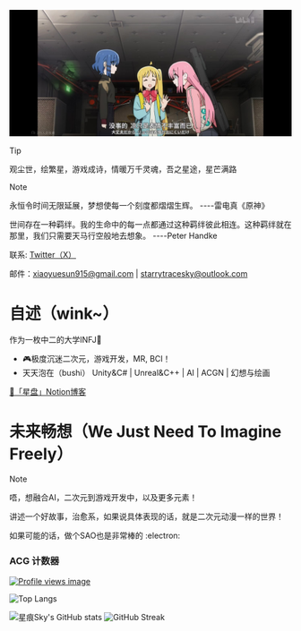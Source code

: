 ![](00.jpg)

> [!TIP]
> 观尘世，绘繁星，游戏成诗，情暖万千灵魂，吾之星途，星芒满路

> [!NOTE]
> 永恒令时间无限延展，梦想使每一个刻度都熠熠生辉。      ----雷电真《原神》
>
> 世间存在一种羁绊。我的生命中的每一点都通过这种羁绊彼此相连。这种羁绊就在那里，我们只需要天马行空般地去想象。      ----Peter Handke


联系: [Twitter（X）](https://x.com/starrysky_fy)

邮件：xiaoyuesun915@gmail.com | starrytracesky@outlook.com

# 自述（wink~）

作为一枚中二的大学INFJ📘 

- 🎮极度沉迷二次元，游戏开发，MR, BCI！
- 天天泡在（bushi） Unity&C# | Unreal&C++ | AI | ACGN | 幻想与绘画

[📖「星盘」Notion博客](https://starrytracesky.notion.site/Homepage-4cd503db11df423aab7b8bb4596057c4?pvs=4)

# 未来畅想（We Just Need To Imagine Freely）

> [!NOTE]
> 唔，想融合AI，二次元到游戏开发中，以及更多元素！
> 
> 讲述一个好故事，治愈系，如果说具体表现的话，就是二次元动漫一样的世界！

如果可能的话，做个SAO也是非常棒的 :electron:


### ACG 计数器

[![Profile views image](https://starry-trace-sky-moe-counter.vercel.app/get/@starry-trace-sky-profile?theme=rule34)](https://github.com/StarrySky-skyler)


![Top Langs](https://starry-trace-sky-readme-stats.vercel.app/api/top-langs/?username=StarrySky-skyler&layout=donut&langs_count=5)

![星痕Sky's GitHub stats](https://starry-trace-sky-readme-stats.vercel.app/api?username=StarrySky-skyler&count_private=true&show_icons=true&theme=tokyonight)
![GitHub Streak](http://github-readme-streak-stats.herokuapp.com?user=StarrySky-skyler&theme=tokyonight)
